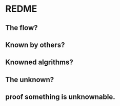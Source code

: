 # REDME

## The flow?

## Known by others?

## Knowned algrithms?

## The unknown?

## proof something is unknownable.
